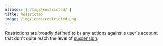 ```yaml
---
aliases: [ /tags/restricted/ ]
title: Restricted
image: /img/icons/restricted.png
---
```


Restrictions are broadly defined to be any actions against a user's account
that don't quite reach the level of [suspension](/t/suspended/).
